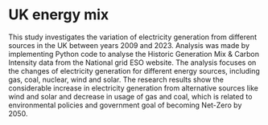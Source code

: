 # UK energy mix
This study investigates the variation of electricity generation from different sources in the UK
between years 2009 and 2023. Analysis was made by implementing Python code to analyse the
Historic Generation Mix & Carbon Intensity data from the National grid ESO website. The analysis
focuses on the changes of electricity generation for different energy sources, including gas, coal,
nuclear, wind and solar. The research results show the considerable increase in electricity
generation from alternative sources like wind and solar and decrease in usage of gas and coal,
which is related to environmental policies and government goal of becoming Net-Zero by 2050.
